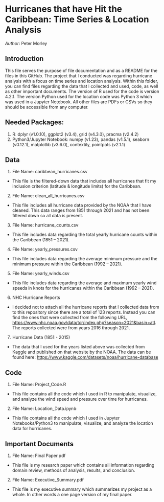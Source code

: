 # Hurricanes that have Hit the Caribbean: Time Series & Location Analysis

*Author*: Peter Morley

## Introduction
This file serves the purpose of file documentation and as a README for the files in this GitHub. The project that I conducted was regarding hurricane analysis with a focus on time series and location analysis. Within this folder, you can find files regarding the data that I collected and used, code, as well as other important documents. The version of R used for the code is version 4.2.1. The version Python used for the location code was Python 3 which was used in a Jupyter Notebook. All other files are PDFs or CSVs so they should be accessible from any computer. 

## Needed Packages:
1. R: dplyr (v1.0.10), ggplot2 (v3.4), grid (v4.3.0), pracma (v2.4.2)
2. Python3/Jupyter Notebook: numpy (v1.23), pandas (v1.5.1), seaborn (v0.12.1), matplotlib (v3.6.0), contextily, pointpats (v2.1.1)


## Data
1. File Name: caribbean_hurricanes.csv
* This file is the filtered-down data that includes all hurricanes that fit my inclusion 
             criterion (latitude & longitude limits) for the Caribbean. 

2. File Name: clean_all_hurricanes.csv
* This file includes all hurricane data provided by the NOAA that I have cleaned. 
             This data ranges from 1851 through 2021 and has not been filtered down so all data 
             is present. 

3. File Name: hurricane_counts.csv
* This file includes data regarding the total yearly hurricane counts within the 
             Caribbean (1851 – 2021). 

4. File Name: yearly_pressures.csv
* This file includes data regarding the average minimum pressure and the minimum 
             pressure within the Caribbean (1992 – 2021). 

5. File Name: yearly_winds.csv
* This file includes data regarding the average and maximum yearly wind speeds in 
             knots for the hurricanes within the Caribbean (1992 – 2021). 

6. NHC Hurricane Reports
* I decided not to attach all the hurricane reports that I collected data from to this repository since there are a total of 123 reports. Instead you can find the ones that were collected from the following URL, https://www.nhc.noaa.gov/data/tcr/index.php?season=2021&basin=atl. The reports collected were from years 2016 through 2021.

7. Hurricane Data (1851 - 2015)
* The data that I used for the years listed above was collected from Kaggle and published on that website by the NOAA. The data can be found here: https://www.kaggle.com/datasets/noaa/hurricane-database

## Code
1. File Name: Project_Code.R
* This file contains all the code which I used in R to manipulate, visualize, and analyze the wind speed and pressure over time for hurricanes. 

2. File Name: Location_Data.ipynb
* This file contains all the code which I used in Jupyter Notebooks/Python3 to manipulate, visualize, and analyze the location data for hurricanes. 

## Important Documents
1. File Name: Final Paper.pdf
* This file is my research paper which contains all information regarding domain review, methods of analysis, results, and conclusion. 

2. File Name: Executive_Summary.pdf
* This file is my executive summary which summarizes my project as a whole. In other words a one page version of my final paper.


